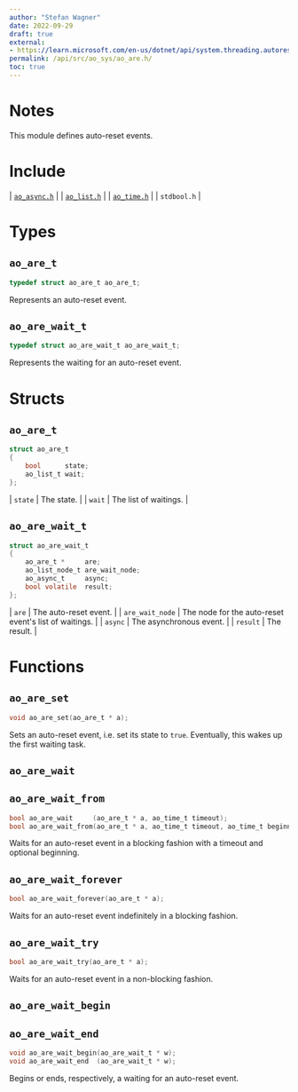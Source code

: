 ```yaml
---
author: "Stefan Wagner"
date: 2022-09-29
draft: true
external:
- https://learn.microsoft.com/en-us/dotnet/api/system.threading.autoresetevent : "AutoResetEvent"
permalink: /api/src/ao_sys/ao_are.h/
toc: true
---
```


# Notes

This module defines auto-reset events.

# Include

| [`ao_async.h`](ao_async.h.md) |
| [`ao_list.h`](../ao/ao_list.h.md) |
| [`ao_time.h`](ao_time.h.md) |
| `stdbool.h` |

# Types

## `ao_are_t`

```c
typedef struct ao_are_t ao_are_t;
```

Represents an auto-reset event.

## `ao_are_wait_t`

```c
typedef struct ao_are_wait_t ao_are_wait_t;
```

Represents the waiting for an auto-reset event.

# Structs

## `ao_are_t`

```c
struct ao_are_t
{
    bool      state;
    ao_list_t wait;
};
```

| `state` | The state. |
| `wait` | The list of waitings. |

## `ao_are_wait_t`

```c
struct ao_are_wait_t
{
    ao_are_t *     are;
    ao_list_node_t are_wait_node;
    ao_async_t     async;
    bool volatile  result;
};
```

| `are` | The auto-reset event. |
| `are_wait_node` | The node for the auto-reset event's list of waitings. |
| `async` | The asynchronous event. |
| `result` | The result. |

# Functions

## `ao_are_set`

```c
void ao_are_set(ao_are_t * a);
```

Sets an auto-reset event, i.e. set its state to `true`. Eventually, this wakes up the first waiting task.

## `ao_are_wait`
## `ao_are_wait_from`

```c
bool ao_are_wait     (ao_are_t * a, ao_time_t timeout);
bool ao_are_wait_from(ao_are_t * a, ao_time_t timeout, ao_time_t beginning);
```

Waits for an auto-reset event in a blocking fashion with a timeout and optional beginning.

## `ao_are_wait_forever`

```c
bool ao_are_wait_forever(ao_are_t * a);
```

Waits for an auto-reset event indefinitely in a blocking fashion.

## `ao_are_wait_try`

```c
bool ao_are_wait_try(ao_are_t * a);
```

Waits for an auto-reset event in a non-blocking fashion.

## `ao_are_wait_begin`
## `ao_are_wait_end`

```c
void ao_are_wait_begin(ao_are_wait_t * w);
void ao_are_wait_end  (ao_are_wait_t * w);
```

Begins or ends, respectively, a waiting for an auto-reset event.
